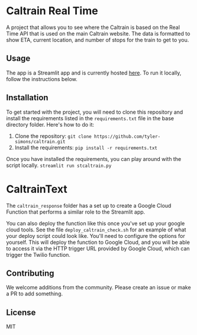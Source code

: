 # Caltrain Real Time

A project that allows you to see where the Caltrain is based on the Real Time API that is used on the main Caltrain website. The data is formatted to show ETA, current location, and number of stops for the train to get to you.

## Usage

The app is a Streamlit app and is currently hosted [here](caltrain.streamlit.app). To run it locally, follow the instructions below.

## Installation

To get started with the project, you will need to clone this repository and install the requirements listed in the `requirements.txt` file in the base directory folder. Here's how to do it:

1. Clone the repository: `git clone https://github.com/tyler-simons/caltrain.git`
2. Install the requirements: `pip install -r requirements.txt`

Once you have installed the requirements, you can play around with the script locally.
`streamlit run stcaltrain.py`

# CaltrainText

The `caltrain_response` folder has a set up to create a Google Cloud Function that performs a similar role to the Streamlit app.

You can also deploy the function like this once you've set up your google cloud tools. See the file `deploy_caltrain_check.sh` for an example of what your deploy script could look like. You'll need to configure the options for yourself. This will deploy the function to Google Cloud, and you will be able to access it via the HTTP trigger URL provided by Google Cloud, which can trigger the Twilio function.

## Contributing

We welcome additions from the community. Please create an issue or make a PR to add something.

## License

MIT
